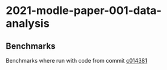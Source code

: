 # 2021-modle-paper-001-data-analysis

## Benchmarks
Benchmarks where run with code from commit [c014381](https://github.com/robomics/2021-modle-paper-001-data-analysis/tree/c014381076312de41af41f52417fa70d2d85f9e5)
